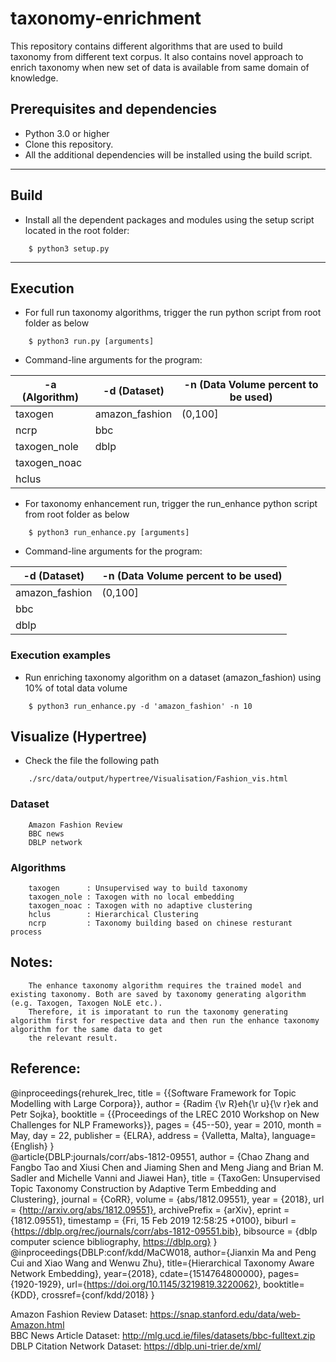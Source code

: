# taxonomy-enrichment
This repository contains different algorithms that are used to build taxonomy from different text corpus. It also contains novel approach to enrich taxonomy when new set of data is available from same domain of knowledge.

## Prerequisites and dependencies

- Python 3.0 or higher
- Clone this repository.
- All the additional dependencies will be installed using the build script.

___

## Build

- Install all the dependent packages and modules using the setup script located in the root folder:
```
    $ python3 setup.py
```

___

## Execution

- For full run taxonomy algorithms, trigger the run python script from root folder as below

```
    $ python3 run.py [arguments]
```

- Command-line arguments for the program:

 | -a (Algorithm) | -d (Dataset) |  -n (Data Volume percent to be used)
 | -------- | -------- | -------- |
 | taxogen    | amazon_fashion  | (0,100] |
 | ncrp       | bbc             |  |
 | taxogen_nole       | dblp            |  |
 | taxogen_noac       |      |  |
 | hclus       |                 |  |

- For taxonomy enhancement run, trigger the run_enhance python script from root folder as below

```
    $ python3 run_enhance.py [arguments]
```

- Command-line arguments for the program:

 |-d (Dataset) |  -n (Data Volume percent to be used)
 | -------- | -------- |
 | amazon_fashion  | (0,100] |
 | bbc             |  |
 | dblp            |  |
 

### Execution examples

- Run enriching taxonomy algorithm on a dataset (amazon_fashion) using 10% of total data volume

```
    $ python3 run_enhance.py -d 'amazon_fashion' -n 10

```

## Visualize (Hypertree)

- Check the file the following path 

```
    ./src/data/output/hypertree/Visualisation/Fashion_vis.html
```

### Dataset
```
    Amazon Fashion Review
    BBC news
    DBLP network
```
### Algorithms
```
    taxogen      : Unsupervised way to build taxonomy
    taxogen_nole : Taxogen with no local embedding
    taxogen_noac : Taxogen with no adaptive clustering
    hclus        : Hierarchical Clustering
    ncrp         : Taxonomy building based on chinese resturant process
```
## Notes:
```
    The enhance taxonomy algorithm requires the trained model and existing taxonomy. Both are saved by taxonomy generating algorithm (e.g. Taxogen, Taxogen NoLE etc.).
    Therefore, it is imporatant to run the taxonomy generating algorithm first for respective data and then run the enhance taxonomy algorithm for the same data to get
    the relevant result.
```
## Reference:
@inproceedings{rehurek_lrec,
      title = {{Software Framework for Topic Modelling with Large Corpora}},
      author = {Radim {\v R}eh{\r u}{\v r}ek and Petr Sojka},
      booktitle = {{Proceedings of the LREC 2010 Workshop on New
           Challenges for NLP Frameworks}},
      pages = {45--50},
      year = 2010,
      month = May,
      day = 22,
      publisher = {ELRA},
      address = {Valletta, Malta},
      language={English}
}
<br/>
@article{DBLP:journals/corr/abs-1812-09551,
  author    = {Chao Zhang and
               Fangbo Tao and
               Xiusi Chen and
               Jiaming Shen and
               Meng Jiang and
               Brian M. Sadler and
               Michelle Vanni and
               Jiawei Han},
  title     = {TaxoGen: Unsupervised Topic Taxonomy Construction by Adaptive Term
               Embedding and Clustering},
  journal   = {CoRR},
  volume    = {abs/1812.09551},
  year      = {2018},
  url       = {http://arxiv.org/abs/1812.09551},
  archivePrefix = {arXiv},
  eprint    = {1812.09551},
  timestamp = {Fri, 15 Feb 2019 12:58:25 +0100},
  biburl    = {https://dblp.org/rec/journals/corr/abs-1812-09551.bib},
  bibsource = {dblp computer science bibliography, https://dblp.org}
}
<br/>
@inproceedings{DBLP:conf/kdd/MaCW018,
  author={Jianxin Ma and Peng Cui and Xiao Wang and Wenwu Zhu},
  title={Hierarchical Taxonomy Aware Network Embedding},
  year={2018},
  cdate={1514764800000},
  pages={1920-1929},
  url={https://doi.org/10.1145/3219819.3220062},
  booktitle={KDD},
  crossref={conf/kdd/2018}
}
<br/>

Amazon Fashion Review Dataset: https://snap.stanford.edu/data/web-Amazon.html <br/>
BBC News Article Dataset: http://mlg.ucd.ie/files/datasets/bbc-fulltext.zip <br/>
DBLP Citation Network Dataset: https://dblp.uni-trier.de/xml/
